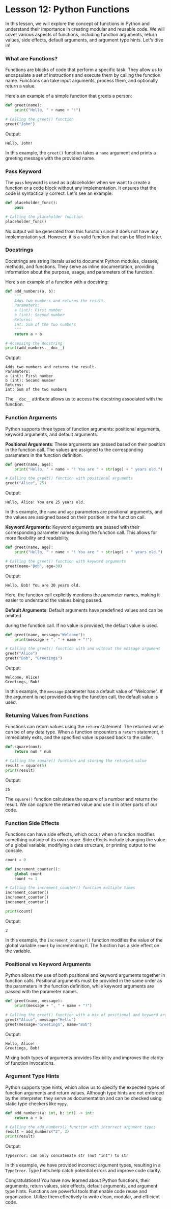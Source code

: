# Lesson 12: Python Functions

In this lesson, we will explore the concept of functions in Python and understand their importance in creating modular and reusable code. We will cover various aspects of functions, including function arguments, return values, side effects, default arguments, and argument type hints. Let's dive in!

### What are Functions?

Functions are blocks of code that perform a specific task. They allow us to encapsulate a set of instructions and execute them by calling the function name. Functions can take input arguments, process them, and optionally return a value.

Here's an example of a simple function that greets a person:

```python
def greet(name):
    print("Hello, " + name + "!")

# Calling the greet() function
greet("John")
```

Output:
```
Hello, John!
```

In this example, the `greet()` function takes a `name` argument and prints a greeting message with the provided name.

### Pass Keyword

The `pass` keyword is used as a placeholder when we want to create a function or a code block without any implementation. It ensures that the code is syntactically correct. Let's see an example:

```python
def placeholder_func():
    pass

# Calling the placeholder function
placeholder_func()
```

No output will be generated from this function since it does not have any implementation yet. However, it is a valid function that can be filled in later.

### Docstrings

Docstrings are string literals used to document Python modules, classes, methods, and functions. They serve as inline documentation, providing information about the purpose, usage, and parameters of the function.

Here's an example of a function with a docstring:

```python
def add_numbers(a, b):
    """
    Adds two numbers and returns the result.
    Parameters:
    a (int): First number
    b (int): Second number
    Returns:
    int: Sum of the two numbers
    """
    return a + b

# Accessing the docstring
print(add_numbers.__doc__)
```

Output:
```
Adds two numbers and returns the result.
Parameters:
a (int): First number
b (int): Second number
Returns:
int: Sum of the two numbers
```

The `__doc__` attribute allows us to access the docstring associated with the function.

### Function Arguments

Python supports three types of function arguments: positional arguments, keyword arguments, and default arguments.

**Positional Arguments**:
These arguments are passed based on their position in the function call. The values are assigned to the corresponding parameters in the function definition.

```python
def greet(name, age):
    print("Hello, " + name + "! You are " + str(age) + " years old.")

# Calling the greet() function with positional arguments
greet("Alice", 25)
```

Output:
```
Hello, Alice! You are 25 years old.
```

In this example, the `name` and `age` parameters are positional arguments, and the values are assigned based on their position in the function call.

**Keyword Arguments**:
Keyword arguments are passed with their corresponding parameter names during the function call. This allows for more flexibility and readability.

```python
def greet(name, age):
    print("Hello, " + name + "! You are " + str(age) + " years old.")

# Calling the greet() function with keyword arguments
greet(name="Bob", age=30)
```

Output:
```
Hello, Bob! You are 30 years old.
```

Here, the function call explicitly mentions the parameter names, making it easier to understand the values being passed.

**Default Arguments**:
Default arguments have predefined values and can be omitted

 during the function call. If no value is provided, the default value is used.

```python
def greet(name, message="Welcome"):
    print(message + ", " + name + "!")

# Calling the greet() function with and without the message argument
greet("Alice")
greet("Bob", "Greetings")
```

Output:
```
Welcome, Alice!
Greetings, Bob!
```

In this example, the `message` parameter has a default value of "Welcome". If the argument is not provided during the function call, the default value is used.

### Returning Values from Functions

Functions can return values using the `return` statement. The returned value can be of any data type. When a function encounters a `return` statement, it immediately exits, and the specified value is passed back to the caller.

```python
def square(num):
    return num * num

# Calling the square() function and storing the returned value
result = square(5)
print(result)
```

Output:
```
25
```

The `square()` function calculates the square of a number and returns the result. We can capture the returned value and use it in other parts of our code.

### Function Side Effects

Functions can have side effects, which occur when a function modifies something outside of its own scope. Side effects include changing the value of a global variable, modifying a data structure, or printing output to the console.

```python
count = 0

def increment_counter():
    global count
    count += 1

# Calling the increment_counter() function multiple times
increment_counter()
increment_counter()
increment_counter()

print(count)
```

Output:
```
3
```

In this example, the `increment_counter()` function modifies the value of the global variable `count` by incrementing it. The function has a side effect on the variable.

### Positional vs Keyword Arguments

Python allows the use of both positional and keyword arguments together in function calls. Positional arguments must be provided in the same order as the parameters in the function definition, while keyword arguments are passed with the parameter names.

```python
def greet(name, message):
    print(message + ", " + name + "!")

# Calling the greet() function with a mix of positional and keyword arguments
greet("Alice", message="Hello")
greet(message="Greetings", name="Bob")
```

Output:
```
Hello, Alice!
Greetings, Bob!
```

Mixing both types of arguments provides flexibility and improves the clarity of function invocations.

### Argument Type Hints

Python supports type hints, which allow us to specify the expected types of function arguments and return values. Although type hints are not enforced by the interpreter, they serve as documentation and can be checked using static type checkers like `mypy`.

```python
def add_numbers(a: int, b: int) -> int:
    return a + b

# Calling the add_numbers() function with incorrect argument types
result = add_numbers("2", 3)
print(result)
```

Output:
```
TypeError: can only concatenate str (not "int") to str
```

In this example, we have provided incorrect argument types, resulting in a `TypeError`. Type hints help catch potential errors and improve code clarity.

Congratulations! You have now learned about Python functions, their arguments, return values, side effects, default arguments, and argument type hints. Functions are powerful tools that enable code reuse and organization. Utilize them effectively to write clean, modular, and efficient code.